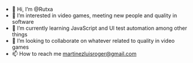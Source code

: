 - 👋 Hi, I’m @Rutxa
- 👀 I’m interested in video games, meeting new people and quality in software
- 🌱 I’m currently learning JavaScript and UI test automation among other things
- 💞️ I’m looking to collaborate on whatever related to quality in video games 
- 📫 How to reach me martinezluisroger@gmail.com

<!---
Rutxa/Rutxa is a ✨ special ✨ repository because its `README.md` (this file) appears on your GitHub profile.
You can click the Preview link to take a look at your changes.
--->
